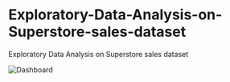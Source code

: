 # Exploratory-Data-Analysis-on-Superstore-sales-dataset
Exploratory Data Analysis on Superstore sales dataset

![Dashboard](https://github.com/SubhodeepSinha/Analysis-of-COVID-19-in-India/blob/masterDashboard.png?raw=True)
